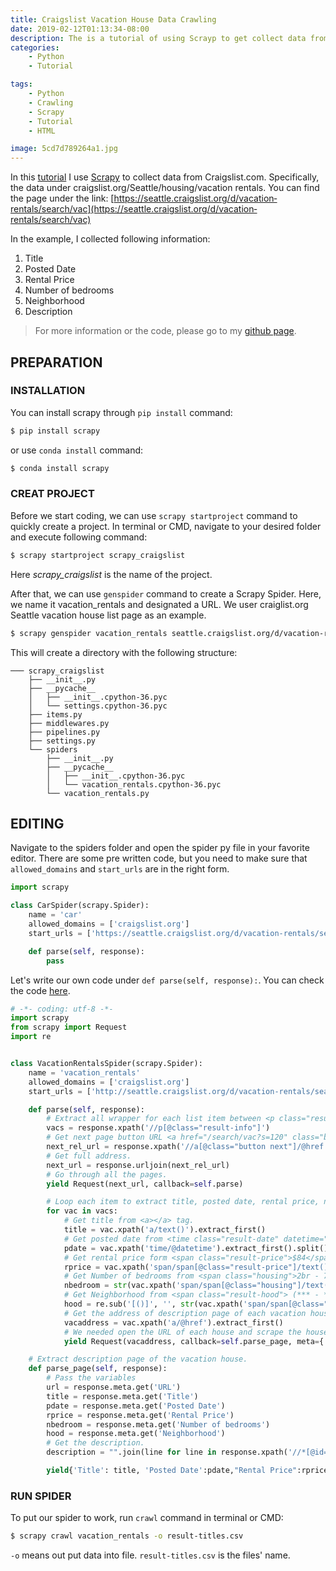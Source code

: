 ```yaml
---
title: Craigslist Vacation House Data Crawling
date: 2019-02-12T01:13:34-08:00 
description: The is a tutorial of using Scrayp to get collect data from Craigslist.com. 
categories: 
    - Python
    - Tutorial

tags:
    - Python
    - Crawling
    - Scrapy
    - Tutorial
    - HTML

image: 5cd7d789264a1.jpg
---
```


In this [tutorial](https://github.com/itslijohnny/web-crawler-tutorial/tree/master/scrapy_craigslist) I use [Scrapy](https://scrapy.org/) to collect data from Craigslist.com. Specifically, the data under craigslist.org/Seattle/housing/vacation rentals. You can find the page under the link: [https://seattle.craigslist.org/d/vacation‐rentals/search/vac](https://seattle.craigslist.org/d/vacation‐rentals/search/vac)
<!--more-->
In the example, I collected following information:
1. Title
2. Posted Date
3. Rental Price
4. Number of bedrooms
5. Neighborhood
6. Description

> For more information or the code, please go to my [github page](https://github.com/itslijohnny/web-crawler-tutorial/tree/master/scrapy_craigslist).

## PREPARATION
### INSTALLATION

You can install scrapy through ```pip install``` command:
```bash
$ pip install scrapy
```
or use ```conda install``` command:
```bash
$ conda install scrapy
```
### CREAT PROJECT
Before we start coding, we can use ```scrapy startproject``` command to quickly create a project.
In terminal or CMD, navigate to your desired folder and execute following command:
```bash
$ scrapy startproject scrapy_craigslist
```
Here *scrapy_craigslist* is the name of the project.

After that, we can use ```genspider``` command to create a Scrapy Spider. Here, we name it vacation_rentals and designated a URL. We user craiglist.org Seattle vacation house list page as an example.

```bash
$ scrapy genspider vacation_rentals seattle.craigslist.org/d/vacation‐rentals/search/vac
```

This will create a directory with the following structure:

```
─── scrapy_craigslist
    ├── __init__.py
    ├── __pycache__
    │   ├── __init__.cpython-36.pyc
    │   └── settings.cpython-36.pyc
    ├── items.py
    ├── middlewares.py
    ├── pipelines.py
    ├── settings.py
    └── spiders
        ├── __init__.py
        ├── __pycache__
        │   ├── __init__.cpython-36.pyc
        │   └── vacation_rentals.cpython-36.pyc
        └── vacation_rentals.py
```

## EDITING

Navigate to the spiders folder and open the spider py file in your favorite editor.
There are some pre written code, but you need to make sure that ```allowed_domains``` and ```start_urls``` are in the right form.

```python
import scrapy

class CarSpider(scrapy.Spider):
    name = 'car'
    allowed_domains = ['craigslist.org']
    start_urls = ['https://seattle.craigslist.org/d/vacation‐rentals/search/vac/']

    def parse(self, response):
        pass

```
Let's write our own code under ```def parse(self, response):```. You can check the code [here](https://github.com/itslijohnny/web-crawler-tutorial/blob/master/scrapy_craigslist/scrapy_craigslist/spiders/vacation_rentals.py).

```python
# -*- coding: utf-8 -*-
import scrapy
from scrapy import Request
import re


class VacationRentalsSpider(scrapy.Spider):
    name = 'vacation_rentals'
    allowed_domains = ['craigslist.org']
    start_urls = ['http://seattle.craigslist.org/d/vacation‐rentals/search/vac/']

    def parse(self, response):
        # Extract all wrapper for each list item between <p class="result-info"></p>
        vacs = response.xpath('//p[@class="result-info"]')
        # Get next page button URL <a href="/search/vac?s=120" class="button next" title="next page">next &gt; </a>
        next_rel_url = response.xpath('//a[@class="button next"]/@href').extract_first()
        # Get full address.
        next_url = response.urljoin(next_rel_url)
        # Go through all the pages.
        yield Request(next_url, callback=self.parse)

        # Loop each item to extract title, posted date, rental price, number of bedrooms, and neighborhood
        for vac in vacs:
            # Get title from <a></a> tag.
            title = vac.xpath('a/text()').extract_first()
            # Get posted date from <time class="result-date" datetime="2019-03-06 18:34" title="Wed 06 Mar 06:34:28 PM">Mar  6</time> block. Use @datetime for attribute datetime.
            pdate = vac.xpath('time/@datetime').extract_first().split()[0]
            # Get rental price form <span class="result-price">$84</span>
            rprice = vac.xpath('span/span[@class="result-price"]/text()').extract_first()
            # Get Number of bedrooms from <span class="housing">2br - 760ft<sup>2</sup> - </span> and clean up the extra
            nbedroom = str(vac.xpath('span/span[@class="housing"]/text()').extract_first()).split('-')[0].strip()
            # Get Neighborhood from <span class="result-hood"> (*** - *****)</span>
            hood = re.sub('[()]', '', str(vac.xpath('span/span[@class="result-hood"]/text()').extract_first())).strip()
            # Get the address of description page of each vacation house.
            vacaddress = vac.xpath('a/@href').extract_first()
            # We needed open the URL of each house and scrape the house description, while passing the meta to parse_page function.
            yield Request(vacaddress, callback=self.parse_page, meta={'URL': vacaddress, 'Title': title, 'Posted Date':pdate,"Rental Price":rprice,"Number of bedrooms":nbedroom, "Neighborhood":hood})

    # Extract description page of the vacation house.
    def parse_page(self, response):
        # Pass the variables
        url = response.meta.get('URL')
        title = response.meta.get('Title')
        pdate = response.meta.get('Posted Date')
        rprice = response.meta.get('Rental Price')
        nbedroom = response.meta.get('Number of bedrooms')
        hood = response.meta.get('Neighborhood')
        # Get the description.
        description = "".join(line for line in response.xpath('//*[@id="postingbody"]/text()').extract())

        yield{'Title': title, 'Posted Date':pdate,"Rental Price":rprice,"Number of bedrooms":nbedroom, "Neighborhood":hood,'Description':description}

```

### RUN SPIDER
To put our spider to work, run ```crawl``` command in terminal or CMD:
```bash
$ scrapy crawl vacation_rentals -o result-titles.csv
```
```-o``` means out put data into file. ```result-titles.csv``` is the files' name.